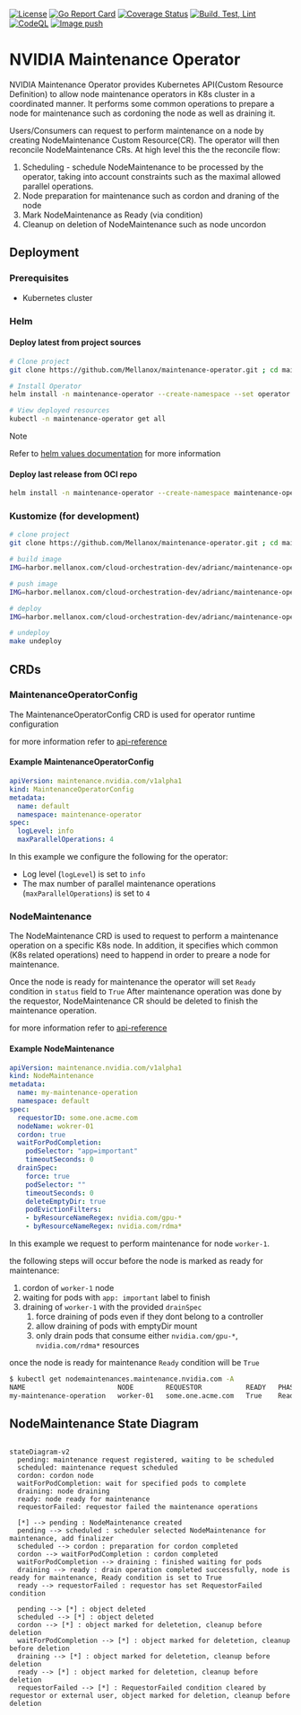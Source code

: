 [![License](https://img.shields.io/badge/License-Apache%202.0-blue.svg)](http://www.apache.org/licenses/LICENSE-2.0)
[![Go Report Card](https://goreportcard.com/badge/github.com/Mellanox/maintenance-operator)](https://goreportcard.com/report/github.com/Mellanox/maintenance-operator)
[![Coverage Status](https://coveralls.io/repos/github/Mellanox/maintenance-operator/badge.svg)](https://coveralls.io/github/Mellanox/maintenance-operator)
[![Build, Test, Lint](https://github.com/Mellanox/maintenance-operator/actions/workflows/build-test-lint.yml/badge.svg?event=push)](https://github.com/Mellanox/maintenance-operator/actions/workflows/build-test-lint.yml)
[![CodeQL](https://github.com/Mellanox/maintenance-operator/actions/workflows/codeql.yml/badge.svg)](https://github.com/Mellanox/maintenance-operator/actions/workflows/codeql.yml)
[![Image push](https://github.com/Mellanox/maintenance-operator/actions/workflows/image-push-main.yml/badge.svg?event=push)](https://github.com/Mellanox/maintenance-operator/actions/workflows/image-push-main.yml)

# NVIDIA Maintenance Operator

NVIDIA Maintenance Operator provides Kubernetes API(Custom Resource Definition) to allow node maintenance operators in K8s cluster
in a coordinated manner. It performs some common operations to prepare a node for maintenance such as cordoning
the node as well as draining it.

Users/Consumers can request to perform maintenance on a node by creating NodeMaintenance Custom Resource(CR).
The operator will then reconcile NodeMaintenance CRs. At high level this the the reconcile flow:

1. Scheduling - schedule NodeMaintenance to be processed by the operator, taking into account constraints
  such as the maximal allowed parallel operations.
2. Node preparation for maintenance such as cordon and draning of the node
3. Mark NodeMaintenance as Ready (via condition)
4. Cleanup on deletion of NodeMaintenance such as node uncordon

## Deployment

### Prerequisites

* Kubernetes cluster

### Helm

#### Deploy latest from project sources

```bash
# Clone project
git clone https://github.com/Mellanox/maintenance-operator.git ; cd maintenance-operator

# Install Operator
helm install -n maintenance-operator --create-namespace --set operator.image.tag=latest maintenance-operator ./deployment/maintenance-operator-chart

# View deployed resources
kubectl -n maintenance-operator get all
```

> [!NOTE]
> Refer to [helm values documentation](deployment/maintenance-operator-chart/README.md) for more information

#### Deploy last release from OCI repo

```bash
helm install -n maintenance-operator --create-namespace maintenance-operator oci://ghcr.io/mellanox/maintenance-operator-chart
```

### Kustomize (for development)

```bash
# clone project
git clone https://github.com/Mellanox/maintenance-operator.git ; cd maintenance-operator

# build image
IMG=harbor.mellanox.com/cloud-orchestration-dev/adrianc/maintenance-operator:latest make docker-build

# push image
IMG=harbor.mellanox.com/cloud-orchestration-dev/adrianc/maintenance-operator:latest make docker-push

# deploy
IMG=harbor.mellanox.com/cloud-orchestration-dev/adrianc/maintenance-operator:latest make deploy

# undeploy
make undeploy
```

## CRDs

### MaintenanceOperatorConfig

The MaintenanceOperatorConfig CRD is used for operator runtime configuration

for more information refer to [api-reference](docs/api-reference.md)

#### Example MaintenanceOperatorConfig

```yaml
apiVersion: maintenance.nvidia.com/v1alpha1
kind: MaintenanceOperatorConfig
metadata:
  name: default
  namespace: maintenance-operator
spec:
  logLevel: info
  maxParallelOperations: 4
```

In this example we configure the following for the operator:

* Log level (`logLevel`) is set to `info`
* The max number of parallel maintenance operations (`maxParallelOperations`) is set to `4`

### NodeMaintenance

The NodeMaintenance CRD is used to request to perform a maintenance operation on a specific K8s node.
In addition, it specifies which common (K8s related operations) need to happend in order to preare a node for maintenance.

Once the node is ready for maintenance the operator will set `Ready` condition in `status` field to `True`
After maintenance operation was done by the requestor, NodeMaintenance CR should be deleted to finish the maintenance operation.

for more information refer to [api-reference](docs/api-reference.md)

#### Example NodeMaintenance

```yaml
apiVersion: maintenance.nvidia.com/v1alpha1
kind: NodeMaintenance
metadata:
  name: my-maintenance-operation
  namespace: default
spec:
  requestorID: some.one.acme.com
  nodeName: wokrer-01
  cordon: true
  waitForPodCompletion:
    podSelector: "app=important"
    timeoutSeconds: 0
  drainSpec:
    force: true
    podSelector: ""
    timeoutSeconds: 0
    deleteEmptyDir: true
    podEvictionFilters:
    - byResourceNameRegex: nvidia.com/gpu-*
    - byResourceNameRegex: nvidia.com/rdma*

```

In this example we request to perform maintenance for node `worker-1`.

the following steps will occur before the node is marked as ready for maintenance:

1. cordon of `worker-1` node
2. waiting for pods with `app: important` label to finish
3. draining of `worker-1` with the provided `drainSpec`
    1. force draining of pods even if they dont belong to a controller
    2. allow draining of pods with emptyDir mount
    3. only drain pods that consume either `nvidia.com/gpu-*`, `nvidia.com/rdma*` resources

once the node is ready for maintenance `Ready` condition will be `True`

```bash
$ kubectl get nodemaintenances.maintenance.nvidia.com -A
NAME                       NODE        REQUESTOR           READY   PHASE   FAILED
my-maintenance-operation   worker-01   some.one.acme.com   True    Ready   
```

## NodeMaintenance State Diagram

```mermaid

stateDiagram-v2
  pending: maintenance request registered, waiting to be scheduled
  scheduled: maintenance request scheduled
  cordon: cordon node
  waitForPodCompletion: wait for specified pods to complete
  draining: node draining
  ready: node ready for maintenance
  requestorFailed: requestor failed the maintenance operations

  [*] --> pending : NodeMaintenance created
  pending --> scheduled : scheduler selected NodeMaintenance for maintenance, add finalizer
  scheduled --> cordon : preparation for cordon completed
  cordon --> waitForPodCompletion : cordon completed
  waitForPodCompletion --> draining : finished waiting for pods
  draining --> ready : drain operation completed successfully, node is ready for maintenance, Ready condition is set to True
  ready --> requestorFailed : requestor has set RequestorFailed condition

  pending --> [*] : object deleted
  scheduled --> [*] : object deleted
  cordon --> [*] : object marked for deletetion, cleanup before deletion
  waitForPodCompletion --> [*] : object marked for deletetion, cleanup before deletion
  draining --> [*] : object marked for deletetion, cleanup before deletion
  ready --> [*] : object marked for deletetion, cleanup before deletion
  requestorFailed --> [*] : RequestorFailed condition cleared by requestor or external user, object marked for deletion, cleanup before deletion
```
